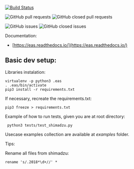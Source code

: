 [![Build Status](https://travis-ci.org/thiagogomesverissimo/eas.svg?branch=master)](https://travis-ci.org/thiagogomesverissimo/eas)

![GitHub pull requests](https://img.shields.io/github/issues-pr-raw/thiagogomesverissimo/eas.svg) 
![GitHub closed pull requests](https://img.shields.io/github/issues-pr-closed-raw/thiagogomesverissimo/eas.svg)

![GitHub issues](https://img.shields.io/github/issues/thiagogomesverissimo/eas.svg) 
![GitHub closed issues](https://img.shields.io/github/issues-closed/thiagogomesverissimo/eas.svg)

Documentation:

  - [https://eas.readthedocs.io/](https://eas.readthedocs.io/)

## Basic dev setup:

Libraries instalation:

    virtualenv -p python3 .eas 
    . .eas/bin/activate
    pip3 install -r requirements.txt

If necessary, recreate the requirements.txt:

    pip3 freeze > requirements.txt

Example of how to run tests, given you are at root directory:

     python3 tests/test_shimadzu.py

Usecase examples collection are available at *examples* folder.

Tips:

Rename all files from shimadzu:

    rename 's/.2018*\d+//' *




